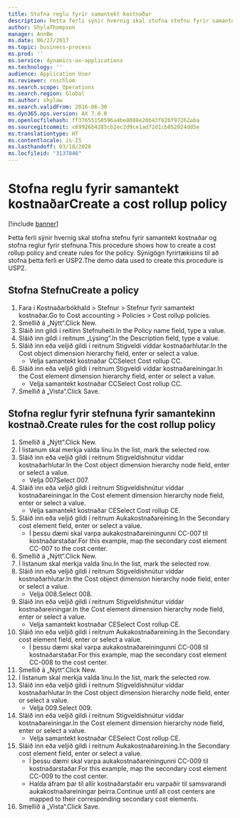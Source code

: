 ```yaml
---
title: Stofna reglu fyrir samantekt kostnaðar
description: Þetta ferli sýnir hvernig skal stofna stefnu fyrir samantekt kostnaðar og stofna reglur fyrir stefnuna.
author: ShylaThompson
manager: AnnBe
ms.date: 06/27/2017
ms.topic: business-process
ms.prod: ''
ms.service: dynamics-ax-applications
ms.technology: ''
audience: Application User
ms.reviewer: roschlom
ms.search.scope: Operations
ms.search.region: Global
ms.author: shylaw
ms.search.validFrom: 2016-06-30
ms.dyn365.ops.version: AX 7.0.0
ms.openlocfilehash: ff37655150596a4be8088e20b43f626f97262aba
ms.sourcegitcommit: c69926b4285cb2ec2d9ce1ad72d1cb852024dd5e
ms.translationtype: HT
ms.contentlocale: is-IS
ms.lasthandoff: 03/18/2020
ms.locfileid: "3137846"
---
```

# <a name="create-a-cost-rollup-policy"></a><span data-ttu-id="0e0cc-103">Stofna reglu fyrir samantekt kostnaðar</span><span class="sxs-lookup"><span data-stu-id="0e0cc-103">Create a cost rollup policy</span></span>

[!include [banner](../../includes/banner.md)]

<span data-ttu-id="0e0cc-104">Þetta ferli sýnir hvernig skal stofna stefnu fyrir samantekt kostnaðar og stofna reglur fyrir stefnuna.</span><span class="sxs-lookup"><span data-stu-id="0e0cc-104">This procedure shows how to create a cost rollup policy and create rules for the policy.</span></span> <span data-ttu-id="0e0cc-105">Sýnigögn fyrirtækisins til að stofna þetta ferli er USP2.</span><span class="sxs-lookup"><span data-stu-id="0e0cc-105">The demo data used to create this procedure is USP2.</span></span>


## <a name="create-a-policy"></a><span data-ttu-id="0e0cc-106">Stofna Stefnu</span><span class="sxs-lookup"><span data-stu-id="0e0cc-106">Create a policy</span></span>
1. <span data-ttu-id="0e0cc-107">Fara í Kostnaðarbókhald > Stefnur > Stefnur fyrir samantekt kostnaðar.</span><span class="sxs-lookup"><span data-stu-id="0e0cc-107">Go to Cost accounting > Policies > Cost rollup policies.</span></span>
2. <span data-ttu-id="0e0cc-108">Smellið á „Nýtt“.</span><span class="sxs-lookup"><span data-stu-id="0e0cc-108">Click New.</span></span>
3. <span data-ttu-id="0e0cc-109">Sláið inn gildi í reitinn Stefnuheiti.</span><span class="sxs-lookup"><span data-stu-id="0e0cc-109">In the Policy name field, type a value.</span></span>
4. <span data-ttu-id="0e0cc-110">Sláið inn gildi í reitnum „Lýsing“.</span><span class="sxs-lookup"><span data-stu-id="0e0cc-110">In the Description field, type a value.</span></span>
5. <span data-ttu-id="0e0cc-111">Sláið inn eða veljið gildi í reitnum Stigveldi víddar kostnaðarhlutar.</span><span class="sxs-lookup"><span data-stu-id="0e0cc-111">In the Cost object dimension hierarchy field, enter or select a value.</span></span>
    * <span data-ttu-id="0e0cc-112">Velja samantekt kostnaðar CC</span><span class="sxs-lookup"><span data-stu-id="0e0cc-112">Select Cost rollup CC.</span></span>  
6. <span data-ttu-id="0e0cc-113">Sláið inn eða veljið gildi í reitnum Stigveldi víddar kostnaðareiningar.</span><span class="sxs-lookup"><span data-stu-id="0e0cc-113">In the Cost element dimension hierarchy field, enter or select a value.</span></span>
    * <span data-ttu-id="0e0cc-114">Velja samantekt kostnaðar CC</span><span class="sxs-lookup"><span data-stu-id="0e0cc-114">Select Cost rollup CC.</span></span>  
7. <span data-ttu-id="0e0cc-115">Smellið á „Vista“.</span><span class="sxs-lookup"><span data-stu-id="0e0cc-115">Click Save.</span></span>

## <a name="create-rules-for-the-cost-rollup-policy"></a><span data-ttu-id="0e0cc-116">Stofna reglur fyrir stefnuna fyrir samantekinn kostnað.</span><span class="sxs-lookup"><span data-stu-id="0e0cc-116">Create rules for the cost rollup policy</span></span>
1. <span data-ttu-id="0e0cc-117">Smellið á „Nýtt“.</span><span class="sxs-lookup"><span data-stu-id="0e0cc-117">Click New.</span></span>
2. <span data-ttu-id="0e0cc-118">Í listanum skal merkja valda línu.</span><span class="sxs-lookup"><span data-stu-id="0e0cc-118">In the list, mark the selected row.</span></span>
3. <span data-ttu-id="0e0cc-119">Sláið inn eða veljið gildi í reitnum Stigveldishnútur víddar kostnaðarhlutar.</span><span class="sxs-lookup"><span data-stu-id="0e0cc-119">In the Cost object dimension hierarchy node field, enter or select a value.</span></span>
    * <span data-ttu-id="0e0cc-120">Velja 007</span><span class="sxs-lookup"><span data-stu-id="0e0cc-120">Select 007.</span></span>  
4. <span data-ttu-id="0e0cc-121">Sláið inn eða veljið gildi í reitnum Stigveldishnútur víddar kostnaðareiningar.</span><span class="sxs-lookup"><span data-stu-id="0e0cc-121">In the Cost element dimension hierarchy node field, enter or select a value.</span></span>
    * <span data-ttu-id="0e0cc-122">Velja samantekt kostnaðar CE</span><span class="sxs-lookup"><span data-stu-id="0e0cc-122">Select Cost rollup CE.</span></span>  
5. <span data-ttu-id="0e0cc-123">Sláið inn eða veljið gildi í reitnum Aukakostnaðareining.</span><span class="sxs-lookup"><span data-stu-id="0e0cc-123">In the Secondary cost element field, enter or select a value.</span></span>
    * <span data-ttu-id="0e0cc-124">Í þessu dæmi skal varpa aukakostnaðareiningunni CC-007 til kostnaðarstaðar.</span><span class="sxs-lookup"><span data-stu-id="0e0cc-124">For this example, map the secondary cost element CC-007 to the cost center.</span></span>  
6. <span data-ttu-id="0e0cc-125">Smellið á „Nýtt“.</span><span class="sxs-lookup"><span data-stu-id="0e0cc-125">Click New.</span></span>
7. <span data-ttu-id="0e0cc-126">Í listanum skal merkja valda línu.</span><span class="sxs-lookup"><span data-stu-id="0e0cc-126">In the list, mark the selected row.</span></span>
8. <span data-ttu-id="0e0cc-127">Sláið inn eða veljið gildi í reitnum Stigveldishnútur víddar kostnaðarhlutar.</span><span class="sxs-lookup"><span data-stu-id="0e0cc-127">In the Cost object dimension hierarchy node field, enter or select a value.</span></span>
    * <span data-ttu-id="0e0cc-128">Velja 008.</span><span class="sxs-lookup"><span data-stu-id="0e0cc-128">Select 008.</span></span>  
9. <span data-ttu-id="0e0cc-129">Sláið inn eða veljið gildi í reitnum Stigveldishnútur víddar kostnaðareiningar.</span><span class="sxs-lookup"><span data-stu-id="0e0cc-129">In the Cost element dimension hierarchy node field, enter or select a value.</span></span>
    * <span data-ttu-id="0e0cc-130">Velja samantekt kostnaðar CE</span><span class="sxs-lookup"><span data-stu-id="0e0cc-130">Select Cost rollup CE.</span></span>  
10. <span data-ttu-id="0e0cc-131">Sláið inn eða veljið gildi í reitnum Aukakostnaðareining.</span><span class="sxs-lookup"><span data-stu-id="0e0cc-131">In the Secondary cost element field, enter or select a value.</span></span>
    * <span data-ttu-id="0e0cc-132">Í þessu dæmi skal varpa aukakostnaðareiningunni CC-008 til kostnaðarstaðar.</span><span class="sxs-lookup"><span data-stu-id="0e0cc-132">For this example, map the secondary cost element CC-008 to the cost center.</span></span>  
11. <span data-ttu-id="0e0cc-133">Smellið á „Nýtt“.</span><span class="sxs-lookup"><span data-stu-id="0e0cc-133">Click New.</span></span>
12. <span data-ttu-id="0e0cc-134">Í listanum skal merkja valda línu.</span><span class="sxs-lookup"><span data-stu-id="0e0cc-134">In the list, mark the selected row.</span></span>
13. <span data-ttu-id="0e0cc-135">Sláið inn eða veljið gildi í reitnum Stigveldishnútur víddar kostnaðarhlutar.</span><span class="sxs-lookup"><span data-stu-id="0e0cc-135">In the Cost object dimension hierarchy node field, enter or select a value.</span></span>
    * <span data-ttu-id="0e0cc-136">Velja 009.</span><span class="sxs-lookup"><span data-stu-id="0e0cc-136">Select 009.</span></span>  
14. <span data-ttu-id="0e0cc-137">Sláið inn eða veljið gildi í reitnum Stigveldishnútur víddar kostnaðareiningar.</span><span class="sxs-lookup"><span data-stu-id="0e0cc-137">In the Cost element dimension hierarchy node field, enter or select a value.</span></span>
    * <span data-ttu-id="0e0cc-138">Velja samantekt kostnaðar CE</span><span class="sxs-lookup"><span data-stu-id="0e0cc-138">Select Cost rollup CE.</span></span>  
15. <span data-ttu-id="0e0cc-139">Sláið inn eða veljið gildi í reitnum Aukakostnaðareining.</span><span class="sxs-lookup"><span data-stu-id="0e0cc-139">In the Secondary cost element field, enter or select a value.</span></span>
    * <span data-ttu-id="0e0cc-140">Í þessu dæmi skal varpa aukakostnaðareiningunni CC-009 til kostnaðarstaðar.</span><span class="sxs-lookup"><span data-stu-id="0e0cc-140">For this example, map the secondary cost element CC-009 to the cost center.</span></span>  
    * <span data-ttu-id="0e0cc-141">Halda áfram þar til allir kostnaðarstaðir eru varpaðir til samsvarandi aukakostnaðareiningar þeirra.</span><span class="sxs-lookup"><span data-stu-id="0e0cc-141">Continue until all cost centers are mapped to their corresponding secondary cost elements.</span></span>  
16. <span data-ttu-id="0e0cc-142">Smellið á „Vista“.</span><span class="sxs-lookup"><span data-stu-id="0e0cc-142">Click Save.</span></span>


